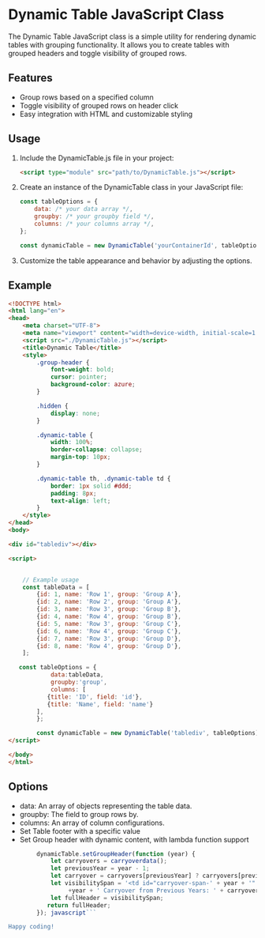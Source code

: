 # Dynamic Table JavaScript Class

The Dynamic Table JavaScript class is a simple utility for rendering dynamic tables with grouping functionality. It allows you to create tables with grouped headers and toggle visibility of grouped rows.

## Features

- Group rows based on a specified column
- Toggle visibility of grouped rows on header click
- Easy integration with HTML and customizable styling

## Usage

1. Include the DynamicTable.js file in your project:

    ```html
    <script type="module" src="path/to/DynamicTable.js"></script>
    ```

2. Create an instance of the DynamicTable class in your JavaScript file:

    ```javascript
    const tableOptions = {
        data: /* your data array */,
        groupby: /* your groupby field */,
        columns: /* your columns array */,
    };

    const dynamicTable = new DynamicTable('yourContainerId', tableOptions);
    ```

3. Customize the table appearance and behavior by adjusting the options.

## Example

```html
<!DOCTYPE html>
<html lang="en">
<head>
    <meta charset="UTF-8">
    <meta name="viewport" content="width=device-width, initial-scale=1.0">
    <script src="./DynamicTable.js"></script>
    <title>Dynamic Table</title>
    <style>
        .group-header {
            font-weight: bold;
            cursor: pointer;
            background-color: azure;
        }

        .hidden {
            display: none;
        }

        .dynamic-table {
            width: 100%;
            border-collapse: collapse;
            margin-top: 10px;
        }

        .dynamic-table th, .dynamic-table td {
            border: 1px solid #ddd;
            padding: 8px;
            text-align: left;
        }
    </style>
</head>
<body>

<div id="tablediv"></div>

<script>


    // Example usage
    const tableData = [
        {id: 1, name: 'Row 1', group: 'Group A'},
        {id: 2, name: 'Row 2', group: 'Group A'},
        {id: 3, name: 'Row 3', group: 'Group B'},
        {id: 4, name: 'Row 4', group: 'Group B'},
        {id: 5, name: 'Row 3', group: 'Group C'},
        {id: 6, name: 'Row 4', group: 'Group C'},
        {id: 7, name: 'Row 3', group: 'Group D'},
        {id: 8, name: 'Row 4', group: 'Group D'},
    ];

   const tableOptions = {
            data:tableData,
            groupby:'group',
            columns: [
           {title: 'ID', field: 'id'},
           {title: 'Name', field: 'name'}
        ],
        };

        const dynamicTable = new DynamicTable('tablediv', tableOptions);
</script>

</body>
</html> 
 ```



## Options

- data: An array of objects representing the table data.
- groupby: The field to group rows by.
- columns: An array of column configurations.
- Set Table footer with a specific value
- Set Group header with dynamic content, with lambda function  support

```javascript
        dynamicTable.setGroupHeader(function (year) {
            let carryovers = carryoverdata();
            let previousYear = year - 1;
            let carryover = carryovers[previousYear] ? carryovers[previousYear].carryover : 0;
            let visibilitySpan = '<td id="carryover-span-' + year + '" class="visible-when-expanded" >'
                 +year + ' Carryover from Previous Years: ' + carryover + ' days  </td>';
            let fullHeader = visibilitySpan;
           return fullHeader;
        }); javascript```

Happy coding!
